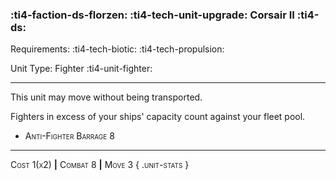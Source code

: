 ### :ti4-faction-ds-florzen: :ti4-tech-unit-upgrade: **Corsair II** :ti4-ds:

Requirements: :ti4-tech-biotic: :ti4-tech-propulsion:

Unit Type: Fighter :ti4-unit-fighter:

---

This unit may move without being transported.

Fighters in excess of your ships' capacity count against your fleet pool.

* <span style="font-variant:small-caps;">Anti-Fighter Barrage 8</span> 


---

<span style="font-variant:small-caps;">Cost 1(x2)</span> __|__ <span style="font-variant:small-caps;">Combat 8</span> __|__ <span style="font-variant:small-caps;">Move 3
{ .unit-stats }